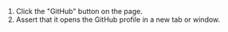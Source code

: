1. Click the "GitHub" button on the page.
2. Assert that it opens the GitHub profile in a new tab or window.